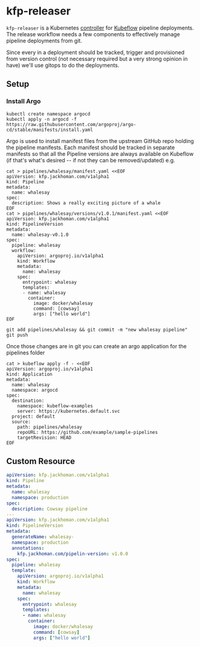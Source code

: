 # kfp-releaser
`kfp-releaser` is a Kubernetes [controller] for [Kubeflow] pipeline deployments.
The release workflow needs a few components to effectively manage pipeline deployments
from git.

Since every in a deployment should be tracked, trigger and provisioned from version control
(not necessary required but a very strong opinion in have) we'll use gitops to do the deployments.

## Setup
### Install Argo
```shell
kubectl create namespace argocd
kubectl apply -n argocd -f https://raw.githubusercontent.com/argoproj/argo-cd/stable/manifests/install.yaml
```
Argo is used to install manifest files from the upstream GitHub repo holding the pipeline manifests. Each
manifest should be tracked in separate manifests so that all the Pipeline versions are always available on Kubeflow
(if that's what's desired -- if not they can be removed/updated)
e.g. 
```shell
cat > pipelines/whalesay/manifest.yaml <<EOF
apiVersion: kfp.jackhoman.com/v1alpha1
kind: Pipeline
metadata:
  name: whalesay
spec:
  description: Shows a really exciting picture of a whale
EOF
cat > pipelines/whalesay/versions/v1.0.1/manifest.yaml <<EOF
apiVersion: kfp.jackhoman.com/v1alpha1
kind: PipelineVersion
metadata:
  name: whalesay-v0.1.0
spec:
  pipeline: whalesay
  workflow:
    apiVersion: argoproj.io/v1alpha1
    kind: Workflow
    metadata:
      name: whalesay
    spec:
      entrypoint: whalesay
      templates:
      - name: whalesay
        container:
          image: docker/whalesay
          command: [cowsay]
          args: ["hello world"]
EOF
```

```shell
git add pipelines/whalesay && git commit -m "new whalesay pipeline"
git push
```

Once those changes are in git you can create an argo application for the pipelines
folder

```shell
cat > kubeflow apply -f - <<EOF
apiVersion: argoproj.io/v1alpha1                                                                                                                                                              
kind: Application                                                                                                                                                                             
metadata:                                                                                                                                                                                     
  name: whalesay                                                                                                                                                                              
  namespace: argocd                                                                                                                                                                           
spec:                                                                                                                                                                                         
  destination:                                                                                                                                                                                
    namespace: kubeflow-examples                                                                                                                                                              
    server: https://kubernetes.default.svc                                                                                                                                                    
  project: default                                                                                                                                                                            
  source:                                                                                                                                                                                     
    path: pipelines/whalesay                                                                                                                                                                            
    repoURL: https://github.com/example/sample-pipelines                                                                                                                                       
    targetRevision: HEAD                                                                                                                                                                      
EOF
```

## Custom Resource

```yaml
apiVersion: kfp.jackhoman.com/v1alpha1
kind: Pipeline
metadata:
  name: whalesay
  namespace: production
spec:
  description: Cowsay pipeline
---
apiVersion: kfp.jackhoman.com/v1alpha1
kind: PipelineVersion
metadata:
  generateName: whalesay-
  namespace: production
  annotations:
    kfp.jackhoman.com/pipelin-version: v1.0.0
spec:
  pipeline: whalesay
  template:
    apiVersion: argoproj.io/v1alpha1
    kind: Workflow
    metadata:
      name: whalesay
    spec:
      entrypoint: whalesay
      templates:
      - name: whalesay
        container:
          image: docker/whalesay
          command: [cowsay]
          args: ["hello world"]
```

[Controller]: https://kubernetes.io/docs/concepts/architecture/controller
[Kubeflow]: https://kubeflow.org